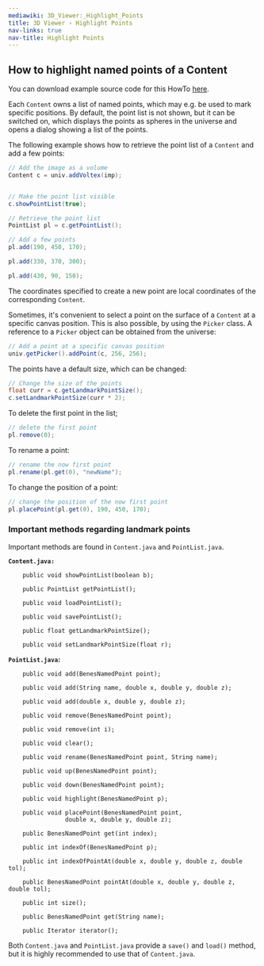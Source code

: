 ```yaml
---
mediawiki: 3D_Viewer:_Highlight_Points
title: 3D Viewer › Highlight Points
nav-links: true
nav-title: Highlight Points
---
```


## How to highlight named points of a Content

You can download example source code for this HowTo [here](/plugins/3d-viewer/example-code).

Each `Content` owns a list of named points, which may e.g. be used to mark specific positions. By default, the point list is not shown, but it can be switched on, which displays the points as spheres in the universe and opens a dialog showing a list of the points.

The following example shows how to retrieve the point list of a `Content` and add a few points:

```java
// Add the image as a volume
Content c = univ.addVoltex(imp);


// Make the point list visible
c.showPointList(true);

// Retrieve the point list
PointList pl = c.getPointList();

// Add a few points
pl.add(190, 450, 170);

pl.add(330, 370, 300);

pl.add(430, 90, 150);
```

The coordinates specified to create a new point are local coordinates of the corresponding `Content`.

Sometimes, it's convenient to select a point on the surface of a `Content` at a specific canvas position. This is also possible, by using the `Picker` class. A reference to a `Picker` object can be obtained from the universe:

```java
// Add a point at a specific canvas position
univ.getPicker().addPoint(c, 256, 256);
```
The points have a default size, which can be changed:

```java
// Change the size of the points
float curr = c.getLandmarkPointSize();
c.setLandmarkPointSize(curr * 2);
```

To delete the first point in the list;

```java
// delete the first point
pl.remove(0);
```

To rename a point:

```java
// rename the now first point
pl.rename(pl.get(0), "newName");
```
To change the position of a point:

```java
// change the position of the now first point
pl.placePoint(pl.get(0), 190, 450, 170);
```

### Important methods regarding landmark points

Important methods are found in `Content.java` and `PointList.java`.

<b>`Content.java:`</b>

        public void showPointList(boolean b);

        public PointList getPointList();

        public void loadPointList();

        public void savePointList();

        public float getLandmarkPointSize();

        public void setLandmarkPointSize(float r);

<b>`PointList.java`:</b>

        public void add(BenesNamedPoint point);

        public void add(String name, double x, double y, double z);

        public void add(double x, double y, double z);

        public void remove(BenesNamedPoint point);

        public void remove(int i);

        public void clear();

        public void rename(BenesNamedPoint point, String name);

        public void up(BenesNamedPoint point);

        public void down(BenesNamedPoint point);

        public void highlight(BenesNamedPoint p);

        public void placePoint(BenesNamedPoint point,
                    double x, double y, double z);

        public BenesNamedPoint get(int index);

        public int indexOf(BenesNamedPoint p);

        public int indexOfPointAt(double x, double y, double z, double tol);

        public BenesNamedPoint pointAt(double x, double y, double z, double tol);

        public int size();

        public BenesNamedPoint get(String name);

        public Iterator iterator();

Both `Content.java` and `PointList.java` provide a `save()` and `load()` method, but it is highly recommended to use that of `Content.java`.
